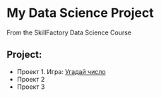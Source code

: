 # My Data Science Project
From the SkillFactory Data Science Course

## Project:
- Проект 1. Игра: [Угадай число](https://www.example.com)
- Проект 2
- Проект 3